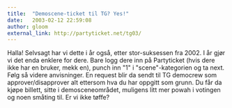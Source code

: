 ```yaml
---
title:  "Demoscene-ticket til TG? Yes!"
date:   2003-02-12 22:59:08
author: gloom
external_link: http://partyticket.net/tg03/
---
```

Halla! Selvsagt har vi dette i år også, etter stor-suksessen fra 2002. I
år gjør vi det enda enklere for dere. Bare logg dere inn på Partyticket
(hvis dere ikke har en bruker, mekk en), punch inn "1" i
"scene"-kategorien og ta next. Følg så videre anvisninger. En request
blir da sendt til TG democrew som approver/disapprover alt ettersom hva
du har oppgitt som grunn. Du får da kjøpe billett, sitte i
demosceneområdet, muligens litt mer powah i votingen og noen småting
til. Er vi ikke tøffe?

